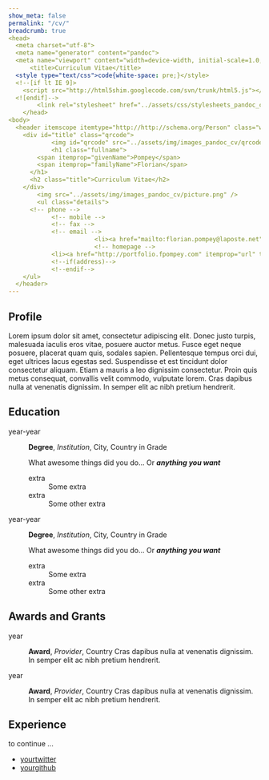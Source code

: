 ```yaml
---
show_meta: false
permalink: "/cv/"
breadcrumb: true
<head>
  <meta charset="utf-8">
  <meta name="generator" content="pandoc">
  <meta name="viewport" content="width=device-width, initial-scale=1.0, user-scalable=yes">
      <title>Curriculum Vitae</title>
  <style type="text/css">code{white-space: pre;}</style>
  <!--[if lt IE 9]>
    <script src="http://html5shim.googlecode.com/svn/trunk/html5.js"></script>
  <![endif]-->
        <link rel="stylesheet" href="../assets/css/stylesheets_pandoc_cv.css">
    </head>
<body>
  <header itemscope itemtype="http://http://schema.org/Person" class="with-photo">
    <div id="title" class="qrcode">
            <img id="qrcode" src="../assets/img/images_pandoc_cv/qrcode.png" />
            <h1 class="fullname">
        <span itemprop="givenName">Pompey</span>
        <span itemprop="familyName">Florian</span>
      </h1>
      <h2 class="title">Curriculum Vitae</h2>
    </div>
        <img src="../assets/img/images_pandoc_cv/picture.png" />
        <ul class="details">
      <!-- phone -->
            <!-- mobile -->
            <!-- fax -->
            <!-- email -->
                        <li><a href="mailto:florian.pompey@laposte.net">florian.pompey@laposte.net</a></li>
                        <!-- homepage -->
            <li><a href="http://portfolio.fpompey.com" itemprop="url" title="homepage">http://portfolio.fpompey.com</a></li>
            <!--if(address)-->
            <!--endif-->
    </ul>
  </header>
---
```



<section id="profile" class="level2">

## Profile

Lorem ipsum dolor sit amet, consectetur adipiscing elit. Donec justo turpis, malesuada iaculis eros vitae, posuere auctor metus. Fusce eget neque posuere, placerat quam quis, sodales sapien. Pellentesque tempus orci dui, eget ultrices lacus egestas sed. Suspendisse et est tincidunt dolor consectetur aliquam. Etiam a mauris a leo dignissim consectetur. Proin quis metus consequat, convallis velit commodo, vulputate lorem. Cras dapibus nulla at venenatis dignissim. In semper elit ac nibh pretium hendrerit.

</section>

<section id="education" class="level2">

## Education

<dl>

<dt>year-year</dt>

<dd>

**Degree**, _Institution_, City, Country
in Grade

What awesome things did you do… Or **_anything you want_**

<dl>

<dt>extra</dt>

<dd>Some extra</dd>

<dt>extra</dt>

<dd>Some other extra</dd>

</dl>

</dd>

<dt>year-year</dt>

<dd>

**Degree**, _Institution_, City, Country
in Grade

What awesome things did you do… Or **_anything you want_**

<dl>

<dt>extra</dt>

<dd>Some extra</dd>

<dt>extra</dt>

<dd>Some other extra</dd>

</dl>

</dd>

</dl>

</section>

<section id="awards-and-grants" class="level2">

## Awards and Grants

<dl>

<dt>year</dt>

<dd>

**Award**, _Provider_, Country
Cras dapibus nulla at venenatis dignissim. In semper elit ac nibh pretium hendrerit.

</dd>

<dt>year</dt>

<dd>

**Award**, _Provider_, Country
Cras dapibus nulla at venenatis dignissim. In semper elit ac nibh pretium hendrerit.

</dd>

</dl>

</section>

<section id="experience" class="level2">

## Experience

to continue …

</section>

<footer>

*   [yourtwitter](http://twitter.com/yourtwitter)
*   [yourgithub](http://github.com/fpompey.github.io)

</footer>

#
